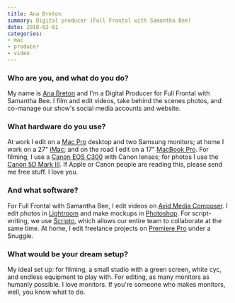 ```yaml
---
title: Ana Breton
summary: Digital producer (Full Frontal with Samantha Bee)
date: 2018-02-01
categories:
- mac
- producer
- video
---
```


### Who are you, and what do you do?

My name is [Ana Breton](http://www.anabretonfilms.com/ "Ana's website.") and I'm a Digital Producer for Full Frontal with Samantha Bee. I film and edit videos, take behind the scenes photos, and co-manage our show's social media accounts and website. 

### What hardware do you use?

At work I edit on a [Mac Pro][mac-pro] desktop and two Samsung monitors; at home I work on a 27" [iMac][]; and on the road I edit on a 17" [MacBook Pro][macbook-pro]. For filming, I use a [Canon EOS C300][eos-c300] with Canon lenses; for photos I use the [Canon 5D Mark III][eos-5d-mark-iii]. If Apple or Canon people are reading this, please send me free stuff. I love you. 

### And what software?

For Full Frontal with Samantha Bee, I edit videos on [Avid Media Composer][media-composer]. I edit photos in [Lightroom][] and make mockups in [Photoshop][]. For script-writing, we use [Scripto][], which allows our entire team to collaborate at the same time. At home, I edit freelance projects on [Premiere Pro][premiere-pro] under a Snuggie. 

### What would be your dream setup?

My ideal set up: for filming, a small studio with a green screen, white cyc, and endless equipment to play with. For editing, as many monitors as humanly possible. I love monitors. If you're someone who makes monitors, well, you know what to do.

[eos-5d-mark-iii]: https://www.usa.canon.com/cusa/consumer/products/cameras/slr_cameras/eos_5d_mark_iii "A 22.3 megapixel DSLR."
[eos-c300]: http://web.archive.org/web/20151012154859/http://www.usa.canon.com:80/cusa/professional/products/professional_cameras/cinema_eos_cameras/eos_c300 "A 35mm digital video camera."
[imac]: https://www.apple.com/imac-24/ "An all-in-one computer."
[lightroom]: https://www.adobe.com/products/photoshop-lightroom.html "Photo management and editing software."
[mac-pro]: https://www.apple.com/mac-pro/ "The Intel-based Mac tower computer."
[macbook-pro]: https://www.apple.com/macbook-pro/ "A laptop."
[media-composer]: https://www.avid.com/en/media-composer "Film and video editing software."
[photoshop]: https://www.adobe.com/products/photoshop.html "A bitmap image editor."
[premiere-pro]: https://en.wikipedia.org/wiki/Adobe_Premiere_Pro "A video editing suite."
[scripto]: https://scripto.computer:443/ "A tool for collaboratively writing TV scripts."
